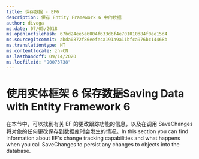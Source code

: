 ```yaml
---
title: 保存数据 - EF6
description: 保存 Entity Framework 6 中的数据
author: divega
ms.date: 07/05/2018
ms.openlocfilehash: 67bd24ee5a6004f633d6f4e701010d84f0ee15d4
ms.sourcegitcommit: abda0872f86eefeca191a9a11bfca976bc14468b
ms.translationtype: HT
ms.contentlocale: zh-CN
ms.lasthandoff: 09/14/2020
ms.locfileid: "90073738"
---
```

# <a name="saving-data-with-entity-framework-6"></a><span data-ttu-id="f7bd2-103">使用实体框架 6 保存数据</span><span class="sxs-lookup"><span data-stu-id="f7bd2-103">Saving Data with Entity Framework 6</span></span>

<span data-ttu-id="f7bd2-104">在本节中，可以找到有关 EF 的更改跟踪功能的信息，以及在调用 SaveChanges 将对象的任何更改保存到数据库时会发生的情况。</span><span class="sxs-lookup"><span data-stu-id="f7bd2-104">In this section you can find information about EF's change tracking capabilities and what happens when you call SaveChanges to persist any changes to objects into the database.</span></span>
